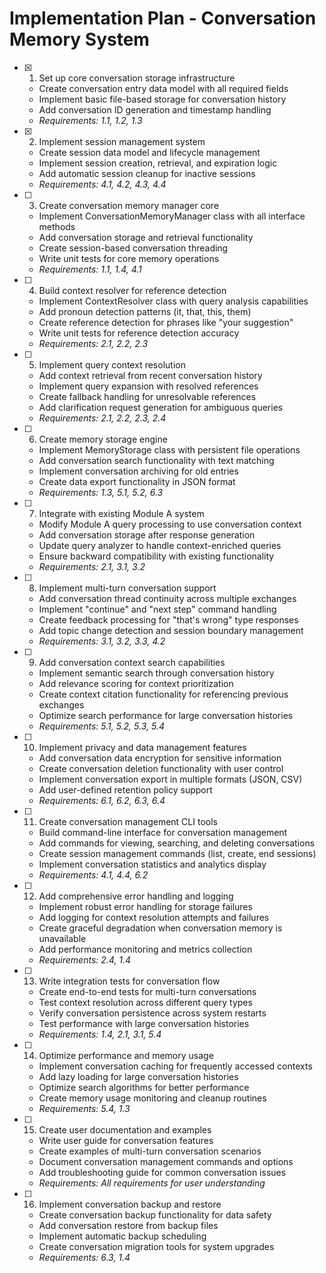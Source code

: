 # Implementation Plan - Conversation Memory System

- [x] 1. Set up core conversation storage infrastructure
  - Create conversation entry data model with all required fields
  - Implement basic file-based storage for conversation history
  - Add conversation ID generation and timestamp handling
  - _Requirements: 1.1, 1.2, 1.3_

- [x] 2. Implement session management system
  - Create session data model and lifecycle management
  - Implement session creation, retrieval, and expiration logic
  - Add automatic session cleanup for inactive sessions
  - _Requirements: 4.1, 4.2, 4.3, 4.4_

- [ ] 3. Create conversation memory manager core
  - Implement ConversationMemoryManager class with all interface methods
  - Add conversation storage and retrieval functionality
  - Create session-based conversation threading
  - Write unit tests for core memory operations
  - _Requirements: 1.1, 1.4, 4.1_

- [ ] 4. Build context resolver for reference detection
  - Implement ContextResolver class with query analysis capabilities
  - Add pronoun detection patterns (it, that, this, them)
  - Create reference detection for phrases like "your suggestion"
  - Write unit tests for reference detection accuracy
  - _Requirements: 2.1, 2.2, 2.3_

- [ ] 5. Implement query context resolution
  - Add context retrieval from recent conversation history
  - Implement query expansion with resolved references
  - Create fallback handling for unresolvable references
  - Add clarification request generation for ambiguous queries
  - _Requirements: 2.1, 2.2, 2.3, 2.4_

- [ ] 6. Create memory storage engine
  - Implement MemoryStorage class with persistent file operations
  - Add conversation search functionality with text matching
  - Implement conversation archiving for old entries
  - Create data export functionality in JSON format
  - _Requirements: 1.3, 5.1, 5.2, 6.3_

- [ ] 7. Integrate with existing Module A system
  - Modify Module A query processing to use conversation context
  - Add conversation storage after response generation
  - Update query analyzer to handle context-enriched queries
  - Ensure backward compatibility with existing functionality
  - _Requirements: 2.1, 3.1, 3.2_

- [ ] 8. Implement multi-turn conversation support
  - Add conversation thread continuity across multiple exchanges
  - Implement "continue" and "next step" command handling
  - Create feedback processing for "that's wrong" type responses
  - Add topic change detection and session boundary management
  - _Requirements: 3.1, 3.2, 3.3, 4.2_

- [ ] 9. Add conversation context search capabilities
  - Implement semantic search through conversation history
  - Add relevance scoring for context prioritization
  - Create context citation functionality for referencing previous exchanges
  - Optimize search performance for large conversation histories
  - _Requirements: 5.1, 5.2, 5.3, 5.4_

- [ ] 10. Implement privacy and data management features
  - Add conversation data encryption for sensitive information
  - Create conversation deletion functionality with user control
  - Implement conversation export in multiple formats (JSON, CSV)
  - Add user-defined retention policy support
  - _Requirements: 6.1, 6.2, 6.3, 6.4_

- [ ] 11. Create conversation management CLI tools
  - Build command-line interface for conversation management
  - Add commands for viewing, searching, and deleting conversations
  - Create session management commands (list, create, end sessions)
  - Implement conversation statistics and analytics display
  - _Requirements: 4.1, 4.4, 6.2_

- [ ] 12. Add comprehensive error handling and logging
  - Implement robust error handling for storage failures
  - Add logging for context resolution attempts and failures
  - Create graceful degradation when conversation memory is unavailable
  - Add performance monitoring and metrics collection
  - _Requirements: 2.4, 1.4_

- [ ] 13. Write integration tests for conversation flow
  - Create end-to-end tests for multi-turn conversations
  - Test context resolution across different query types
  - Verify conversation persistence across system restarts
  - Test performance with large conversation histories
  - _Requirements: 1.4, 2.1, 3.1, 5.4_

- [ ] 14. Optimize performance and memory usage
  - Implement conversation caching for frequently accessed contexts
  - Add lazy loading for large conversation histories
  - Optimize search algorithms for better performance
  - Create memory usage monitoring and cleanup routines
  - _Requirements: 5.4, 1.3_

- [ ] 15. Create user documentation and examples
  - Write user guide for conversation features
  - Create examples of multi-turn conversation scenarios
  - Document conversation management commands and options
  - Add troubleshooting guide for common conversation issues
  - _Requirements: All requirements for user understanding_

- [ ] 16. Implement conversation backup and restore
  - Create conversation backup functionality for data safety
  - Add conversation restore from backup files
  - Implement automatic backup scheduling
  - Create conversation migration tools for system upgrades
  - _Requirements: 6.3, 1.4_